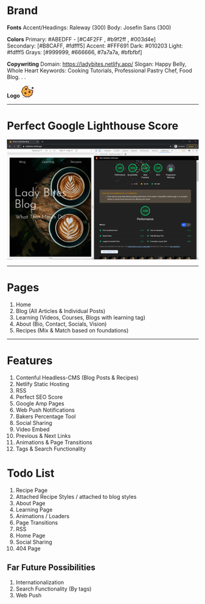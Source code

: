 # Brand

**Fonts**
Accent/Headings: Raleway (300)
Body: Josefin Sans (300)

**Colors**
Primary: #ABEDFF - [#C4F2FF , #b9f2ff , #003d4e]  
Secondary: [#B8CAFF, #fdfff5]
Accent: #FFF691
Dark: #010203
Light: #fdfff5
Grays: [#999999, #666666, #7a7a7a, #bfbfbf]

**Copywriting**
Domain: https://ladybites.netlify.app/
Slogan: Happy Belly, Whole Heart
Keywords: Cooking Tutorials, Professional Pastry Chef, Food Blog. . .

**Logo**
![Half Eaten Cookie Illustration](src/images/icon/favicon-32x32.png)

---

# Perfect Google Lighthouse Score

![Split-Screen of google lighthouse 100 PWA and Home Landing of Lady Bites Blog Website](./src/images/Lady%20Bites%20100GL.png)

---

# Pages

1. Home
2. Blog (All Articles & Individual Posts)
3. Learning (Videos, Courses, Blogs with learning tag)
4. About (Bio, Contact, Socials, Vision)
5. Recipes (Mix & Match based on foundations)

---

# Features

1. Contenful Headless-CMS (Blog Posts & Recipes)
2. Netlify Static Hosting
3. RSS
4. Perfect SEO Score
5. Google Amp Pages
6. Web Push Notifications
7. Bakers Percentage Tool
8. Social Sharing
9. Video Embed
10. Previous & Next Links
11. Animations & Page Transitions
12. Tags & Search Functionality

# Todo List

1.  Recipe Page
2.  Attached Recipe Styles / attached to blog styles
3.  About Page
4.  Learning Page
5.  Animations / Loaders
6.  Page Transitions
7.  RSS
8.  Home Page
9.  Social Sharing
10. 404 Page

## Far Future Possibilities

1. Internationalization
2. Search Functionality (By tags)
3. Web Push
